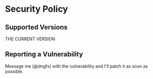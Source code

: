 # Security Policy

## Supported Versions

THE CURRENT VERSION

## Reporting a Vulnerability

Message me (@dngfx) with the vulnerability and I'll patch it as soon as possible.
